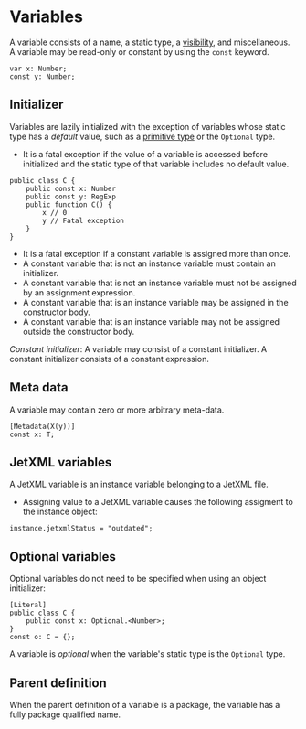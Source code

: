 # Variables

A variable consists of a name, a static type, a [visibility](visibility.md), and miscellaneous. A variable may be read-only or constant by using the `const` keyword.

```
var x: Number;
const y: Number;
```

## Initializer

Variables are lazily initialized with the exception of variables whose static type has a *default* value, such as a [primitive type](types.md#primitive-types) or the `Optional` type.

* It is a fatal exception if the value of a variable is accessed before initialized and the static type of that variable includes no default value.

```
public class C {
    public const x: Number
    public const y: RegExp
    public function C() {
        x // 0
        y // Fatal exception
    }
}
```

* It is a fatal exception if a constant variable is assigned more than once.
* A constant variable that is not an instance variable must contain an initializer.
* A constant variable that is not an instance variable must not be assigned by an assignment expression.
* A constant variable that is an instance variable may be assigned in the constructor body.
* A constant variable that is an instance variable may not be assigned outside the constructor body.

*Constant initializer*: A variable may consist of a constant initializer. A constant initializer consists of a constant expression.

## Meta data

A variable may contain zero or more arbitrary meta-data.

```
[Metadata(X(y))]
const x: T;
```

## JetXML variables

A JetXML variable is an instance variable belonging to a JetXML file.

* Assigning value to a JetXML variable causes the following assigment to the instance object:

```
instance.jetxmlStatus = "outdated";
```

## Optional variables

Optional variables do not need to be specified when using an object initializer:

```
[Literal]
public class C {
    public const x: Optional.<Number>;
}
const o: C = {};
```

A variable is *optional* when the variable's static type is the `Optional` type.

## Parent definition

When the parent definition of a variable is a package, the variable has a fully package qualified name.